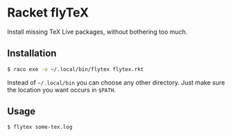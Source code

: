 # Racket flyTeX

Install missing TeX Live packages, without bothering too much.


## Installation

```sh
$ raco exe -o ~/.local/bin/flytex flytex.rkt
```

Instead of `~/.local/bin` you can choose any other directory. Just make sure the location you want occurs in `$PATH`. 


## Usage

```sh
$ flytex some-tex.log 
```

